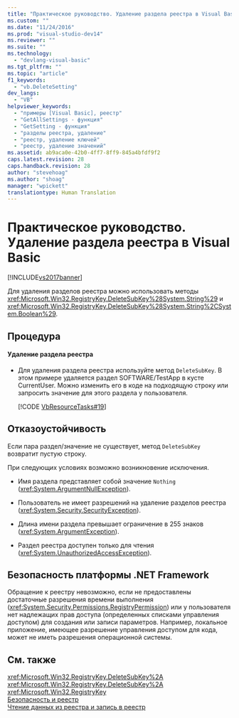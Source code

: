 ```yaml
---
title: "Практическое руководство. Удаление раздела реестра в Visual Basic | Microsoft Docs"
ms.custom: ""
ms.date: "11/24/2016"
ms.prod: "visual-studio-dev14"
ms.reviewer: ""
ms.suite: ""
ms.technology: 
  - "devlang-visual-basic"
ms.tgt_pltfrm: ""
ms.topic: "article"
f1_keywords: 
  - "vb.DeleteSetting"
dev_langs: 
  - "VB"
helpviewer_keywords: 
  - "примеры [Visual Basic], реестр"
  - "GetAllSettings - функция"
  - "GetSetting - функция"
  - "разделы реестра, удаление"
  - "реестр, удаление ключей"
  - "реестр, удаление значений"
ms.assetid: ab9aca0e-42b0-4ff7-8ff9-845a4bfdf9f2
caps.latest.revision: 28
caps.handback.revision: 28
author: "stevehoag"
ms.author: "shoag"
manager: "wpickett"
translationtype: Human Translation
---
```

# Практическое руководство. Удаление раздела реестра в Visual Basic
[!INCLUDE[vs2017banner](../../../../csharp/includes/vs2017banner.md)]

Для удаления разделов реестра можно использовать методы <xref:Microsoft.Win32.RegistryKey.DeleteSubKey%28System.String%29> и <xref:Microsoft.Win32.RegistryKey.DeleteSubKey%28System.String%2CSystem.Boolean%29>.  
  
## Процедура  
  
#### Удаление раздела реестра  
  
-   Для удаления раздела реестра используйте метод `DeleteSubKey`.  В этом примере удаляется раздел SOFTWARE\/TestApp в кусте CurrentUser.  Можно изменить его в коде на подходящую строку или запросить значение для этого раздела у пользователя.  
  
     [!CODE [VbResourceTasks#19](../CodeSnippet/VS_Snippets_VBCSharp/VbResourceTasks#19)]  
  
## Отказоустойчивость  
 Если пара раздел\/значение не существует, метод `DeleteSubKey` возвратит пустую строку.  
  
 При следующих условиях возможно возникновение исключения.  
  
-   Имя раздела представляет собой значение `Nothing` \(<xref:System.ArgumentNullException>\).  
  
-   Пользователь не имеет разрешений на удаление разделов реестра \(<xref:System.Security.SecurityException>\).  
  
-   Длина имени раздела превышает ограничение в 255 знаков \(<xref:System.ArgumentException>\).  
  
-   Раздел реестра доступен только для чтения \(<xref:System.UnauthorizedAccessException>\).  
  
## Безопасность платформы .NET Framework  
 Обращение к реестру невозможно, если не предоставлены достаточные разрешения времени выполнения \(<xref:System.Security.Permissions.RegistryPermission>\) или у пользователя нет надлежащих прав доступа \(определенных списками управления доступом\) для создания или записи параметров.  Например, локальное приложение, имеющее разрешение управления доступом для кода, может не иметь разрешения операционной системы.  
  
## См. также  
 <xref:Microsoft.Win32.RegistryKey.DeleteSubKey%2A>   
 <xref:Microsoft.Win32.RegistryKey.DeleteSubKey%2A>   
 <xref:Microsoft.Win32.RegistryKey>   
 [Безопасность и реестр](../../../../visual-basic/developing-apps/programming/computer-resources/security-and-the-registry.md)   
 [Чтение данных из реестра и запись в реестр](../../../../visual-basic/developing-apps/programming/computer-resources/reading-from-and-writing-to-the-registry.md)